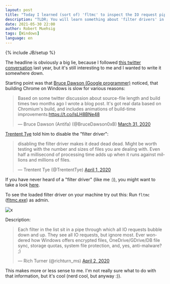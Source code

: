 ```yaml
---
layout: post
title: "Today I learned (sort of) 'fltmc' to inspect the IO request pipeline of Windows"
description: "TLDR; You will learn something about 'filter drivers' in Windows"
date: 2021-05-30 22:00
author: Robert Muehsig
tags: [Windows]
language: en
---
```


{% include JB/setup %}

The headline is obviously a big lie, because I followed [this twitter conversation](https://twitter.com/richturn_ms/status/1245836872598704128) last year, but it's still interesting to me and I wanted to write it somewhere down.

Starting point was that [Bruce Dawson (Google programmer)](https://twitter.com/BruceDawson0xB) noticed, that building Chrome on Windows is slow for various reasons:

<blockquote class="twitter-tweet"><p lang="en" dir="ltr">Based on some twitter discussion about source-file length and build times two months ago I wrote a blog post. It&#39;s got real data based on Chromium&#39;s build, and includes animations of build-time improvements:<a href="https://t.co/lsLH8BNe48">https://t.co/lsLH8BNe48</a></p>&mdash; Bruce Dawson (Antifa) (@BruceDawson0xB) <a href="https://twitter.com/BruceDawson0xB/status/1244850501457285122?ref_src=twsrc%5Etfw">March 31, 2020</a></blockquote> <script async src="https://platform.twitter.com/widgets.js" charset="utf-8"></script>

[Trentent Tye](https://twitter.com/TrententTye) told him to disable the "filter driver":

<blockquote class="twitter-tweet"><p lang="en" dir="ltr">disabling the filter driver makes it dead dead dead. Might be worth testing with the number and sizes of files you are dealing with. Even half a millisecond of processing time adds up when it runs against millions and millions of files.</p>&mdash; Trentent Tye (@TrententTye) <a href="https://twitter.com/TrententTye/status/1245395826907602945?ref_src=twsrc%5Etfw">April 1, 2020</a></blockquote> <script async src="https://platform.twitter.com/widgets.js" charset="utf-8"></script>

If you have never heard of a "filter driver" (like me :)), you might want to take a look [here](https://docs.microsoft.com/en-us/windows-hardware/test/assessments/minifilter-diagnostics).

To see the loaded filter driver on your machine try out this: Run `fltmc` ([fltmc.exe](https://docs.microsoft.com/en-us/windows-hardware/drivers/ifs/development-and-testing-tools)) as admin. 

![x]({{BASE_PATH}}/assets/md-images/2021-05-30/fltmc.png "fltmc result")

Description:

<blockquote class="twitter-tweet" data-conversation="none"><p lang="en" dir="ltr">Each filter in the list sit in a pipe through which all IO requests bubble down and up. They see all IO requests, but ignore most. Ever wondered how Windows offers encrypted files, OneDrive/GDrive/DB file sync, storage quotas, system file protection, and, yes, anti-malware? ;)</p>&mdash; Rich Turner (@richturn_ms) <a href="https://twitter.com/richturn_ms/status/1245836872598704128?ref_src=twsrc%5Etfw">April 2, 2020</a></blockquote> <script async src="https://platform.twitter.com/widgets.js" charset="utf-8"></script>

This makes more or less sense to me. I'm not really sure what to do with that information, but it's cool (nerd cool, but anyway :)).  
